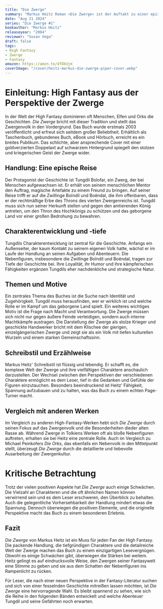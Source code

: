 ```yaml
---
title: "Die Zwerge"
summary: "Markus Heitz Roman »Die Zwerge« ist der Auftakt zu einer epischen High-Fantasy-Reihe, die sich um das Volk der Zwerge dreht. Die Zwerge, die oft in Fantasy-Literatur als Nebenfiguren dargestellt werden, stehen hier im Mittelpunkt und bieten eine erfrischende Perspektive auf das Genre."
date: "Aug 21 2024"
series: "Die Zwerge #1"
bookauthor: "Markus Heitz"
releaseyear: "2004"
reviewer: "Susan Vega"
draft: false
tags:
- High Fantasy
- Zwerge
- Fantasy
amazon: https://amzn.to/4fDkUjm
coverImage: "/cover/heitz-markus-die-zwerge-piper-cover.webp"
---
```


# Einleitung: High Fantasy aus der Perspektive der Zwerge
In der Welt der High Fantasy dominieren oft Menschen, Elfen und Orks die Geschichten. *Die Zwerge* bricht mit dieser Tradition und stellt das Zwergenvolk in den Vordergrund. Das Buch wurde erstmals 2003 veröffentlicht und erfreut sich seitdem großer Beliebtheit. Erhältlich als Taschenbuch, gebundenes Buch, eBook und Hörbuch, erreicht es ein breites Publikum. Das schlichte, aber ansprechende Cover mit einer goldverzierten Doppelaxt auf schwarzem Hintergrund spiegelt den stolzen und kriegerischen Geist der Zwerge wider.

## Handlung: Eine epische Reise
Der Protagonist der Geschichte ist Tungdil Bolofar, ein Zwerg, der bei Menschen aufgewachsen ist. Er erhält von seinem menschlichen Mentor den Auftrag, magische Artefakte zu einem Freund zu bringen. Auf seiner Reise trifft er auf die Zwillinge Boïndil und Boëndal, die ihm offenbaren, dass er der rechtmäßige Erbe des Throns des vierten Zwergenreichs ist. Tungdil muss sich nun seiner Herkunft stellen und gegen den amtierenden König antreten, um den Thron des Hochkönigs zu schützen und das geborgene Land vor einer großen Bedrohung zu bewahren.

## Charakterentwicklung und -tiefe
Tungdils Charakterentwicklung ist zentral für die Geschichte. Anfangs ein Außenseiter, der kaum Kontakt zu seinem eigenen Volk hatte, wächst er im Laufe der Handlung an seinen Aufgaben und Abenteuern. Die Nebenfiguren, insbesondere die Zwillinge Boïndil und Boëndal, tragen zur Tiefe der Geschichte bei. Ihre Loyalität, ihr Humor und ihre kämpferischen Fähigkeiten ergänzen Tungdils eher nachdenkliche und strategische Natur.

## Themen und Motive
Ein zentrales Thema des Buches ist die Suche nach Identität und Zugehörigkeit. Tungdil muss herausfinden, wer er wirklich ist und welche Rolle er im Kampf um das geborgene Land spielt. Ein weiteres wichtiges Motiv ist die Frage nach Macht und Verantwortung. Die Zwerge müssen sich nicht nur gegen äußere Feinde verteidigen, sondern auch interne Machtkämpfe austragen. Die Darstellung der Zwerge als stolze Krieger und geschickte Handwerker bricht mit dem Klischee der gierigen, einzelgängerischen Zwerge und zeigt sie als ein Volk mit tiefen kulturellen Wurzeln und einem starken Gemeinschaftssinn.

## Schreibstil und Erzählweise
Markus Heitz' Schreibstil ist flüssig und lebendig. Er schafft es, die komplexe Welt der Zwerge und ihre vielfältigen Charaktere anschaulich darzustellen. Der Wechsel zwischen den Perspektiven der verschiedenen Charaktere ermöglicht es dem Leser, tief in die Gedanken und Gefühle der Figuren einzutauchen. Besonders beeindruckend ist Heitz' Fähigkeit, Spannung aufzubauen und zu halten, was das Buch zu einem echten Page-Turner macht.

## Vergleich mit anderen Werken
Im Vergleich zu anderen High-Fantasy-Werken hebt sich *Die Zwerge* durch seinen Fokus auf das Zwergenvolk und die Besonderheiten dieder alten Rasse ab. Während Zwerge in Tolkiens Werken oft als bloße Nebenfiguren auftreten, erhalten sie bei Heitz eine zentrale Rolle. Auch im Vergleich zu Michael Peinkofers *Die Orks*, das ebenfalls ein Nebenvolk in den Mittelpunkt stellt, überzeugt *Die Zwerge* durch die detaillierte und liebevolle Ausarbeitung der Zwergenkultur.

# Kritische Betrachtung
Trotz der vielen positiven Aspekte hat *Die Zwerge* auch einige Schwächen. Die Vielzahl an Charakteren und die oft ähnlichen Namen können verwirrend sein und es dem Leser erschweren, den Überblick zu behalten. Auch die gelegentliche Vorhersehbarkeit der Handlung mindert etwas die Spannung. Dennoch überwiegen die positiven Elemente, und die originelle Perspektive macht das Buch zu einem besonderen Erlebnis.

## Fazit
*Die Zwerge* von Markus Heitz ist ein Muss für jeden Fan der High Fantasy. Die packende Handlung, die tiefgründigen Charaktere und die detailreiche Welt der Zwerge machen das Buch zu einem einzigartigen Lesevergnügen. Obwohl es einige Schwächen gibt, überwiegen die Stärken bei weitem. Heitz gelingt es auf eindrucksvolle Weise, den Zwergen seiner Fantasywelt eine Stimme zu geben und sie aus dem Schatten der Nebenfiguren ins Rampenlicht zu rücken.

Für Leser, die nach einer neuen Perspektive in der Fantasy-Literatur suchen und sich von einer fesselnden Geschichte mitreißen lassen möchten, ist *Die Zwerge* eine hervorragende Wahl. Es bleibt spannend zu sehen, wie sich die Reihe in den folgenden Bänden entwickelt und welche Abenteuer Tungdil und seine Gefährten noch erwarten.